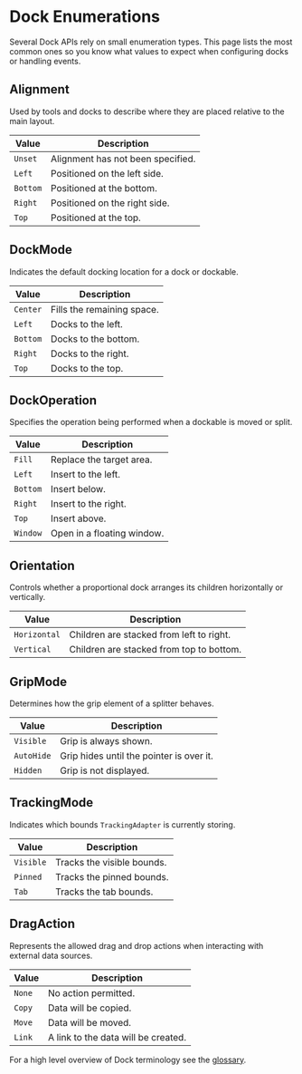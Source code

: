 # Dock Enumerations

Several Dock APIs rely on small enumeration types. This page lists the most common ones so you know what values to expect when configuring docks or handling events.

## Alignment

Used by tools and docks to describe where they are placed relative to the main layout.

| Value | Description |
| ----- | ----------- |
| `Unset` | Alignment has not been specified. |
| `Left` | Positioned on the left side. |
| `Bottom` | Positioned at the bottom. |
| `Right` | Positioned on the right side. |
| `Top` | Positioned at the top. |

## DockMode

Indicates the default docking location for a dock or dockable.

| Value | Description |
| ----- | ----------- |
| `Center` | Fills the remaining space. |
| `Left` | Docks to the left. |
| `Bottom` | Docks to the bottom. |
| `Right` | Docks to the right. |
| `Top` | Docks to the top. |

## DockOperation

Specifies the operation being performed when a dockable is moved or split.

| Value | Description |
| ----- | ----------- |
| `Fill` | Replace the target area. |
| `Left` | Insert to the left. |
| `Bottom` | Insert below. |
| `Right` | Insert to the right. |
| `Top` | Insert above. |
| `Window` | Open in a floating window. |

## Orientation

Controls whether a proportional dock arranges its children horizontally or vertically.

| Value | Description |
| ----- | ----------- |
| `Horizontal` | Children are stacked from left to right. |
| `Vertical` | Children are stacked from top to bottom. |

## GripMode

Determines how the grip element of a splitter behaves.

| Value | Description |
| ----- | ----------- |
| `Visible` | Grip is always shown. |
| `AutoHide` | Grip hides until the pointer is over it. |
| `Hidden` | Grip is not displayed. |

## TrackingMode

Indicates which bounds `TrackingAdapter` is currently storing.

| Value | Description |
| ----- | ----------- |
| `Visible` | Tracks the visible bounds. |
| `Pinned` | Tracks the pinned bounds. |
| `Tab` | Tracks the tab bounds. |

## DragAction

Represents the allowed drag and drop actions when interacting with external data sources.

| Value | Description |
| ----- | ----------- |
| `None` | No action permitted. |
| `Copy` | Data will be copied. |
| `Move` | Data will be moved. |
| `Link` | A link to the data will be created. |

For a high level overview of Dock terminology see the [glossary](dock-glossary.md).
